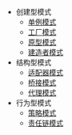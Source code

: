 - 创建型模式
   - [单例模式](/md/设计模式/单例模式.md)
   - [工厂模式](/md/设计模式/工厂模式.md)
   - [原型模式](/md/设计模式/原型模式.md)
   - [建造者模式](/md/设计模式/建造者模式.md)
- 结构型模式
   - [适配器模式](/md/设计模式/适配器模式.md)
   - [桥接模式](/md/设计模式/桥接模式.md)
   - [代理模式](/md/设计模式/代理模式.md)
- 行为型模式
   - [策略模式](/md/设计模式/策略模式.md)
   - [责任链模式](/md/设计模式/责任链模式.md)